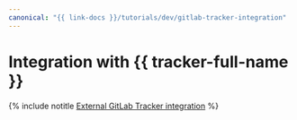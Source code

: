 ```yaml
---
canonical: "{{ link-docs }}/tutorials/dev/gitlab-tracker-integration"
---
```


# Integration with {{ tracker-full-name }}


{% include notitle [External GitLab Tracker integration](../../_tutorials/dev/external-gitlab-tracker-integration.md) %}

